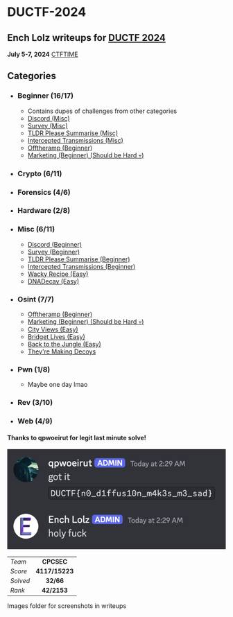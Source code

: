 # DUCTF-2024
## Ench Lolz writeups for [DUCTF 2024](https://downunderctf.com/)

**July 5-7, 2024**
[CTFTIME](https://ctftime.org/event/2284)



## Categories

- ### Beginner (16/17)
    - Contains dupes of challenges from other categories
    - [Discord (Misc)](https://github.com/EnchLolz/DUCTF-24/blob/main/MISC/Discord.md)
    - [Survey (Misc)](https://github.com/EnchLolz/DUCTF-24/blob/main/MISC/Survey.md)
    - [TLDR Please Summarise (Misc)](https://github.com/EnchLolz/DUCTF-24/blob/main/MISC/TLDR%20Please%20Summarise.md)
    - [Intercepted Transmissions (Misc)](https://github.com/EnchLolz/DUCTF-24/blob/main/MISC/Intercepted%20Transmissions.md)
    - [Offtheramp (Beginner)](https://github.com/EnchLolz/DUCTF-24/blob/main/Osint/Offtheramp.md)
    - [Marketing (Beginner) (Should be Hard :skull:)](https://github.com/EnchLolz/DUCTF-24/blob/main/Osint/Marketing.md)
- ### Crypto (6/11)

- ### Forensics (4/6)

- ### Hardware (2/8)

- ### Misc (6/11)
    - [Discord (Beginner)](https://github.com/EnchLolz/DUCTF-24/blob/main/MISC/Discord.md)
    - [Survey (Beginner)](https://github.com/EnchLolz/DUCTF-24/blob/main/MISC/Survey.md)
    - [TLDR Please Summarise (Beginner)](https://github.com/EnchLolz/DUCTF-24/blob/main/MISC/TLDR%20Please%20Summarise.md)
    - [Intercepted Transmissions (Beginner)](https://github.com/EnchLolz/DUCTF-24/blob/main/MISC/Intercepted%20Transmissions.md)
    - [Wacky Recipe (Easy)](https://github.com/EnchLolz/DUCTF-24/blob/main/MISC/Wacky%20Recipe.md)
    - [DNADecay (Easy)](https://github.com/EnchLolz/DUCTF-24/blob/main/MISC/DNADecay.md)
- ### Osint (7/7)
    - [Offtheramp (Beginner)](https://github.com/EnchLolz/DUCTF-24/blob/main/Osint/Offtheramp.md)
    - [Marketing (Beginner) (Should be Hard :skull:)](https://github.com/EnchLolz/DUCTF-24/blob/main/Osint/Marketing.md)
    - [City Views (Easy)](https://github.com/EnchLolz/DUCTF-24/blob/main/Osint/Cityviews.md)
    - [Bridget Lives (Easy)](https://github.com/EnchLolz/DUCTF-24/blob/main/Osint/Bridget%20Lives.md)
    - [Back to the Jungle (Easy)](https://github.com/EnchLolz/DUCTF-24/blob/main/Osint/Back%20to%20the%20Jungle.md)
    - [They're Making Decoys](https://github.com/EnchLolz/DUCTF-24/blob/main/Osint/They're%20Making%20Decoys.md)

- ### Pwn (1/8)
    - Maybe one day lmao
- ### Rev (3/10)

- ### Web (4/9)







#### Thanks to qpwoeirut for legit last minute solve!
![qp orz](/images/qporz.png)


|  |  |
| ----------- | :-----------: |
| *Team* | **CPCSEC** |
| *Score*| **4117/15223** |
| *Solved* | **32/66** |
| *Rank* | **42/2153** |

Images folder for screenshots in writeups